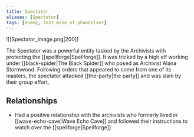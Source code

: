 ```yaml
---
title: Spectator
aliases: [Spectator]
tags: [enemy, lost_mine_of_phandelver]
---
```

![[Spectator_image.png|200]]

The Spectator was a powerful entity tasked by the Archivists with protecting the [[spellforge|Spellforge]]. It was tricked by a high elf working under [[black-spider|The Black Spider]] who posed as Archivist Alana Stormwood. Following orders that appeared to come from one of its masters, the spectator attacked [[the-party|the party]] and was slain by their group effort.

## Relationships
- Had a positive relationship with the archivists who formerly lived in [[wave-echo-cave|Wave Echo Cave]] and followed their instructions to watch over the [[spellforge|Spellforge]]
